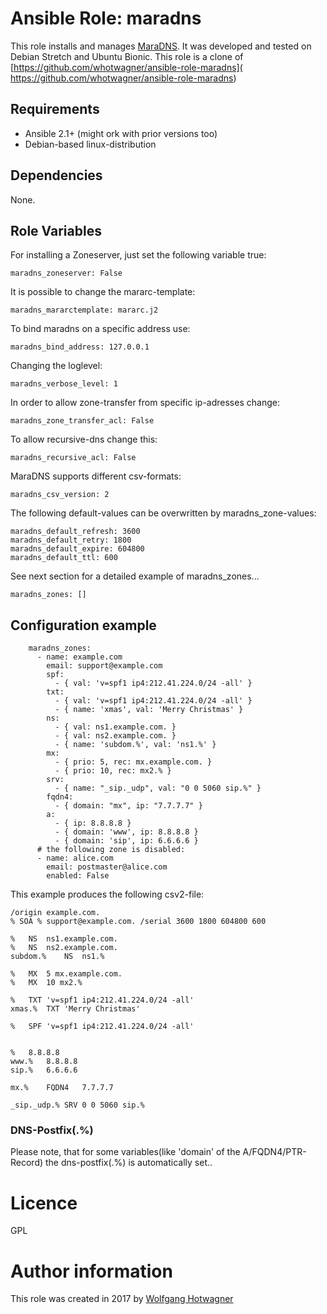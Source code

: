 # Ansible Role: maradns

This role installs and manages [MaraDNS](http://www.maradns.org/). It was developed and tested on Debian Stretch and Ubuntu Bionic. This role is a clone of
[https://github.com/whotwagner/ansible-role-maradns]( https://github.com/whotwagner/ansible-role-maradns)

## Requirements

- Ansible 2.1+ (might ork with prior versions too)
- Debian-based linux-distribution

## Dependencies

None.

## Role Variables

For installing a Zoneserver, just set the following variable true:

```
maradns_zoneserver: False
```

It is possible to change the mararc-template:

```
maradns_mararctemplate: mararc.j2
```

To bind maradns on a specific address use:

```
maradns_bind_address: 127.0.0.1
```

Changing the loglevel:

```
maradns_verbose_level: 1
```

In order to allow zone-transfer from specific ip-adresses change:
```
maradns_zone_transfer_acl: False
```

To allow recursive-dns change this:

```
maradns_recursive_acl: False
```

MaraDNS supports different csv-formats:

```
maradns_csv_version: 2
```
The following default-values can be overwritten by maradns_zone-values:

```
maradns_default_refresh: 3600
maradns_default_retry: 1800
maradns_default_expire: 604800
maradns_default_ttl: 600
```

See next section for a detailed example of maradns_zones...
```
maradns_zones: []
```


## Configuration example

```
    maradns_zones:
      - name: example.com
        email: support@example.com
        spf:
          - { val: 'v=spf1 ip4:212.41.224.0/24 -all' }
        txt:
          - { val: 'v=spf1 ip4:212.41.224.0/24 -all' }
          - { name: 'xmas', val: 'Merry Christmas' }
        ns:
          - { val: ns1.example.com. }
          - { val: ns2.example.com. }
          - { name: 'subdom.%', val: 'ns1.%' }
        mx:
          - { prio: 5, rec: mx.example.com. }
          - { prio: 10, rec: mx2.% }
        srv:
          - { name: "_sip._udp", val: "0 0 5060 sip.%" }
        fqdn4:
          - { domain: "mx", ip: "7.7.7.7" }
        a:
          - { ip: 8.8.8.8 }
          - { domain: 'www', ip: 8.8.8.8 }
          - { domain: 'sip', ip: 6.6.6.6 }
      # the following zone is disabled:
      - name: alice.com
        email: postmaster@alice.com
        enabled: False

```
This example produces the following csv2-file:


```
/origin example.com.
% SOA % support@example.com. /serial 3600 1800 604800 600 

%	NS	ns1.example.com. 
%	NS	ns2.example.com. 
subdom.%	NS	ns1.% 

%	MX	5 mx.example.com. 
%	MX	10 mx2.% 

%	TXT	'v=spf1 ip4:212.41.224.0/24 -all' 
xmas.%	TXT	'Merry Christmas' 

%	SPF	'v=spf1 ip4:212.41.224.0/24 -all' 


%	8.8.8.8 
www.%	8.8.8.8 
sip.%	6.6.6.6 

mx.%	FQDN4	7.7.7.7 

_sip._udp.%	SRV	0 0 5060 sip.% 

```

### DNS-Postfix(.%)

Please note, that for some variables(like 'domain' of the A/FQDN4/PTR-Record) the dns-postfix(.%) is automatically set..

# Licence

GPL

# Author information

This role was created in 2017 by [Wolfgang Hotwagner](https://tech.feedyourhead.at)
